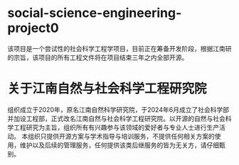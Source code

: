 # social-science-engineering-project0  
该项目是一个尝试性的社会科学工程学项目，目前正在筹备开发阶段，根据江南研的宗旨，该项目的所有工程文件将在项目结束三年之内全部开源。  
# 关于江南自然与社会科学工程研究院  
组织成立于2020年，原名江南自然科学研究院，于2024年6月成立了社会科学部并加设工程部，正式改名江南自然与社会科学工程研究院。以开源的自然与社会科学工程研究为主旨，组织所有有兴趣参与该领域的爱好者与专业人士进行生产活动。   本组织只提供开源方案与学术指导与培训服务，不提供任何相关方案的使用，维护以及后续的管理服务，任何提供该类后继服务的皆为无关方，请仔细甄别。
